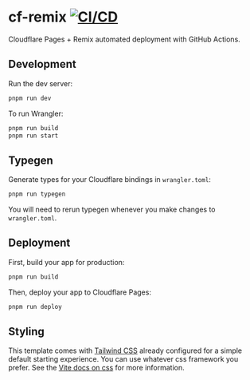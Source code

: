 # cf-remix [![CI/CD](https://github.com/coder7475/cf-remix/actions/workflows/ci_cd.yml/badge.svg)](https://github.com/coder7475/cf-remix/actions/workflows/ci_cd.yml)

Cloudflare Pages + Remix automated deployment with GitHub Actions.

## Development

Run the dev server:

```sh
pnpm run dev
```

To run Wrangler:

```sh
pnpm run build
pnpm run start
```

## Typegen

Generate types for your Cloudflare bindings in `wrangler.toml`:

```sh
pnpm run typegen
```

You will need to rerun typegen whenever you make changes to `wrangler.toml`.

## Deployment

First, build your app for production:

```sh
pnpm run build
```

Then, deploy your app to Cloudflare Pages:

```sh
pnpm run deploy
```

## Styling

This template comes with [Tailwind CSS](https://tailwindcss.com/) already configured for a simple default starting experience. You can use whatever css framework you prefer. See the [Vite docs on css](https://vitejs.dev/guide/features.html#css) for more information.
